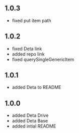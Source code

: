 ## 1.0.3
- fixed put item path

## 1.0.2
- fixed Deta link
- added repo link
- fixed querySingleGenericItem

## 1.0.1

- added Deta to README

## 1.0.0

- added Deta Drive
- added Deta Base
- added intial README
